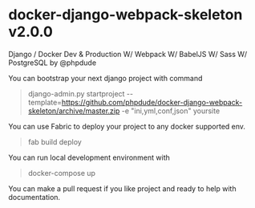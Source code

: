 # docker-django-webpack-skeleton v2.0.0
Django / Docker Dev & Production W/ Webpack W/ BabelJS W/ Sass W/ PostgreSQL by @phpdude

You can bootstrap your next django project with command

> django-admin.py startproject --template=https://github.com/phpdude/docker-django-webpack-skeleton/archive/master.zip -e "ini,yml,conf,json" yoursite

You can use Fabric to deploy your project to any docker supported env.

> fab build deploy

You can run local development environment with 

> docker-compose up

You can make a pull request if you like project and ready to help with documentation.